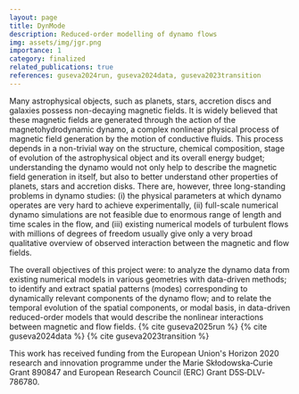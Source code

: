 ```yaml
---
layout: page
title: DynMode
description: Reduced-order modelling of dynamo flows
img: assets/img/jgr.png
importance: 1
category: finalized
related_publications: true
references: guseva2024run, guseva2024data, guseva2023transition
---
```


Many astrophysical objects, such as planets, stars, accretion discs and galaxies possess non-decaying magnetic fields. It is widely believed that these magnetic fields are generated through the action of the magnetohydrodynamic dynamo, a complex nonlinear physical process of magnetic field generation by the motion of conductive fluids. This process depends in a non-trivial way on the structure, chemical composition, stage of evolution of the astrophysical object and its overall energy budget; understanding the dynamo would not only help to describe the magnetic field generation in itself, but also to better understand other properties of planets, stars and accretion disks. There are, however, three long-standing problems in dynamo studies: (i) the physical parameters at which dynamo operates are very hard to achieve experimentally, (ii) full-scale numerical dynamo simulations are not feasible due to enormous range of length and time scales in the flow, and (iii) existing numerical models of turbulent flows with millions of degrees of freedom usually give only a very broad qualitative overview of observed interaction between the magnetic and flow fields.

The overall objectives of this project were: to analyze the dynamo data from existing numerical models in various geometries with data-driven methods; to identify and extract spatial patterns (modes) corresponding to dynamically relevant components of the dynamo flow; and to relate the temporal evolution of the spatial components, or modal basis, in data-driven reduced-order models that would describe the nonlinear interactions between magnetic and flow fields. {% cite guseva2025run %} {% cite guseva2024data %} {% cite guseva2023transition %}


This work has received funding from the European Union's Horizon 2020 research and innovation programme under the Marie Skłodowska‐Curie Grant 890847 and European Research Council (ERC) Grant D5S‐DLV‐786780. 
